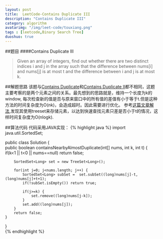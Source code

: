 ```yaml
---
layout: post
title:  LeetCode-Contains Duplicate III
description: "Contains Duplicate III"
category: algorithm
avatarimg: "/img/leet-code/touxiang.png"
tags : [leetcode,Binary Search Tree]
duoshuo: true
---
```

##题目
####Contains Duplicate III
>Given an array of integers, find out whether there are two distinct indices i and j in the array such that the difference between nums[i] and nums[j] is at most t and the difference between i and j is at most k. 

<!-- more -->
	
##解题思路
该题与[Contains Duplicate][1]和[Contains Duplicate II][2]都不相同，这题主要考察的是两个元素之间的关系。最先想到的思路就是，维持一个长度为k的window, 每次检查新的值是否与原来窗口中的所有值的差值有小于等于t.但是这种方法的时间复杂度为O(nk)，会造成超时。因此需要进行优化。
参考[这篇文章解法][3],发现其使用treeset来存储元素，以达到快速查找元素只差是否小于t的情况，这样时间复杂度为O(nlogk). 


##算法代码
代码采用JAVA实现：
{% highlight java %}
import java.util.SortedSet;  
  
public class Solution {  
    public boolean containsNearbyAlmostDuplicate(int[] nums, int k, int t) {    
        if(k<1 || t<0 || nums==null) return false;  
          
        SortedSet<Long> set = new TreeSet<Long>();  
          
        for(int j=0; j<nums.length; j++) {  
            SortedSet<Long> subSet =  set.subSet((long)nums[j]-t, (long)nums[j]+t+1);  
            if(!subSet.isEmpty()) return true;  
              
            if(j>=k) {  
                set.remove((long)nums[j-k]);  
            }  
            set.add((long)nums[j]);  
        }  
        return false;  
    }  
}  
{% endhighlight %}

[1]:http://pisxw.com/algorithm/Contains-Duplicate.html
[2]:http://pisxw.com/algorithm/Contains-Duplicate-II.html
[3]:http://blog.csdn.net/xudli/article/details/46323247

















